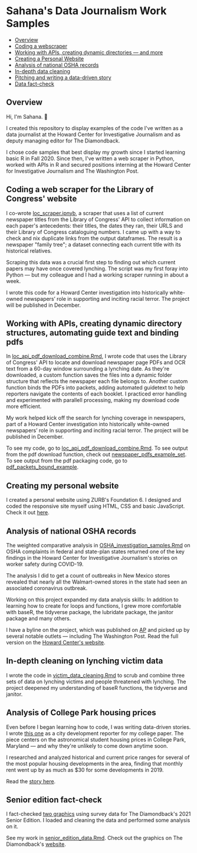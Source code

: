 # Sahana's Data Journalism Work Samples

* [Overview](https://github.com/sahanasjay/data_journalism_portfolio#overview)
* [Coding a webscraper](https://github.com/sahanasjay/data_journalism_portfolio#coding-a-web-scraper-for-the-library-of-congress-website)
* [Working with APIs, creating dynamic directories — and more](https://github.com/sahanasjay/data_journalism_portfolio#working-with-apis-creating-dynamic-directory-structures-automating-guide-text-and-binding-pdfs)
* [Creating a Personal Website](https://github.com/sahanasjay/data_journalism_portfolio/blob/main/README.md#creating-my-personal-website)
* [Analysis of national OSHA records](https://github.com/sahanasjay/data_journalism_portfolio#analysis-of-national-osha-records) 
* [In-depth data cleaning](https://github.com/sahanasjay/data_journalism_portfolio#in-depth-cleaning-on-lynching-victim-data)
* [Pitching and writing a data-driven story](https://github.com/sahanasjay/data_journalism_portfolio#analysis-of-college-park-housing-prices)
* [Data fact-check](https://github.com/sahanasjay/data_journalism_portfolio#senior-edition-fact-check)

## Overview

Hi, I'm Sahana. 👋

I created this repository to display examples of the code I've written as a data journalist at the Howard Center for Investigative Journalism and as deputy managing editor for The Diamondback.

I chose code samples that best display my growth since I started learning basic R in Fall 2020. Since then, I've written a web scraper in Python, worked with APIs in R and secured positions interning at the Howard Center for Investigative Journalism and The Washington Post.   

## Coding a web scraper for the Library of Congress' website

I co-wrote [loc_scraper.ipnyb](https://github.com/sahanasjay/data_journalism_portfolio/blob/main/loc_webscraper/loc_scraper.ipynb), a scraper that uses a list of current newspaper titles from the Library of Congress' API to collect information on each paper's antecedents: their titles, the dates they ran, their URLS and their Library of Congress cataloguing numbers. I came up with a way to check and nix duplicate links from the output dataframes. The result is a newspaper "family tree"; a dataset connecting each current title with its historical relatives.  

Scraping this data was a crucial first step to finding out which current papers may have once covered lynching. The script was my first foray into Python — but my colleague and I had a working scraper running in about a week.

I wrote this code for a Howard Center investigation into historically white-owned newspapers’ role in supporting and inciting racial terror. The project will be published in December.

## Working with APIs, creating dynamic directory structures, automating guide text and binding pdfs

In [loc_api_pdf_download_combine.Rmd](https://github.com/sahanasjay/data_journalism_portfolio/blob/main/loc_api_pdf_download_combine/loc_pdf_download_and_package.Rmd), I wrote code that uses the Library of Congress' API to locate and download newspaper page PDFs and OCR text from a 60-day window surrounding a lynching date. As they're downloaded, a custom function saves the files into a dynamic folder structure that reflects the newspaper each file belongs to. Another custom function binds the PDFs into packets, adding automated guidetext to help reporters navigate the contents of each booklet. I practiced error handling and experimented with parallell processing, making my download code more efficient.

My work helped kick off the search for lynching coverage in newspapers, part of a Howard Center investigation into historically white-owned newspapers’ role in supporting and inciting racial terror. The project will be published in December. 

To see my code, go to [loc_api_pdf_download_combine.Rmd](https://github.com/sahanasjay/data_journalism_portfolio/blob/main/loc_api_pdf_download_combine/loc_pdf_download_and_package.Rmd). To see output from the pdf download function, check out [newspaper_pdfs_example_set](https://github.com/sahanasjay/data_journalism_portfolio/tree/main/loc_api_pdf_download_combine/newspaper_pdfs_example_set). To see output from the pdf packaging code, go to [pdf_packets_bound_example](https://github.com/sahanasjay/data_journalism_portfolio/tree/main/loc_api_pdf_download_combine/pdf_packets_bound_example/current_title_Daily%20herald/victim_1936-08-14).

## Creating my personal website 

I created a personal website using ZURB's Foundation 6. I designed and coded the responsive site myself using HTML, CSS and basic JavaScript. Check it out [here](https://sahanasjay.github.io). 

## Analysis of national OSHA records

The weighted comparative analysis in [OSHA_investigation_samples.Rmd](https://github.com/sahanasjay/data_journalism_portfolio/blob/main/howard_center_OSHA_investigation_examples/OSHA_investigation_samples.Rmd) on OSHA complaints in federal and state-plan states returned one of the key findings in the Howard Center for Investigative Journalism's stories on worker safety during COVID-19.

The analysis I did to get a count of outbreaks in New Mexico stores revealed that nearly all the Walmart-owned stores in the state had seen an associated coronavirus outbreak.

Working on this project expanded my data analysis skills: In addition to learning how to create for loops and functions, I grew more comfortable with baseR, the tidyverse package, the lubridate package, the janitor package and many others.

I have a byline on the project, which was published on [AP](https://apnews.com/article/coronavirus-pandemic-health-business-caf5e31d883a18deae6cd367a5ee8978) and picked up by several notable outlets — including The Washington Post. Read the full version on the [Howard Center's website](https://cnsmaryland.org/2021/05/12/as-walmart-sales-soared-workers-got-scant-covid-19-protection-from-osha/).

## In-depth cleaning on lynching victim data 

I wrote the code in [victim_data_cleaning.Rmd](https://github.com/sahanasjay/data_journalism_portfolio/blob/main/victim_data_cleaning/victims_data_cleaning.Rmd) to scrub and combine three sets of data on lynching victims and people threatened with lynching. The project deepened my understanding of baseR functions, the tidyverse and janitor. 

## Analysis of College Park housing prices  

Even before I began learning how to code, I was writing data-driven stories. I wrote [this one](https://dbknews.com/2019/12/29/umd-college-park-student-housing-rent-prices-expensive-vacancy-commons-varsity-view/) as a city development reporter for my college paper. The piece centers on the astronomical student housing prices in College Park, Maryland — and why they're unlikely to come down anytime soon.

I researched and analyzed historical and current price ranges for several of the most popular housing developments in the area, finding that monthly rent went up by as much as $30 for some developments in 2019.

Read the [story here](https://dbknews.com/2019/12/29/umd-college-park-student-housing-rent-prices-expensive-vacancy-commons-varsity-view/).

## Senior edition fact-check

I fact-checked [two graphics](https://dbknews.com/2021/04/27/senior-edition-looking-back-survey/) using survey data for The Diamondback's 2021 Senior Edition. I loaded and cleaning the data and performed some analysis on it.

See my work in [senior_edition_data.Rmd](https://github.com/sahanasjay/data_journalism_portfolio/blob/main/senior_edition_data_fact_check/senior_edition_data.Rmd). Check out the graphics on The Diamondback's [website](https://dbknews.com/2021/04/27/senior-edition-looking-back-survey/).
